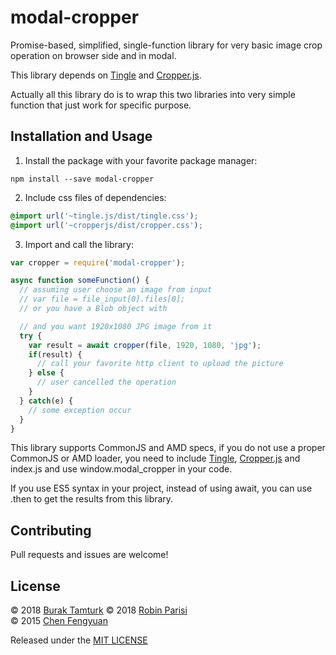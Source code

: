 # modal-cropper

Promise-based, simplified, single-function library for very basic image crop operation on browser side and in modal.

This library depends on [Tingle](https://github.com/robinparisi/tingle) and [Cropper.js](https://fengyuanchen.github.io/cropperjs/).

Actually all this library do is to wrap this two libraries into very simple function that just work for specific purpose.

## Installation and Usage

1. Install the package with your favorite package manager:

```shell
npm install --save modal-cropper
```

2. Include css files of dependencies:

```css
@import url('~tingle.js/dist/tingle.css');
@import url('~cropperjs/dist/cropper.css');
```

3. Import and call the library:

```js
var cropper = require('modal-cropper');

async function someFunction() {
  // assuming user choose an image from input
  // var file = file_input[0].files[0];
  // or you have a Blob object with 

  // and you want 1920x1080 JPG image from it
  try {
    var result = await cropper(file, 1920, 1080, 'jpg');
    if(result) {
      // call your favorite http client to upload the picture
    } else {
      // user cancelled the operation
    }
  } catch(e) {
    // some exception occur
  }
}
```

This library supports CommonJS and AMD specs, if you do not use a proper CommonJS or AMD loader, you need to include [Tingle](https://github.com/robinparisi/tingle), [Cropper.js](https://fengyuanchen.github.io/cropperjs/) and index.js and use window.modal_cropper in your code.

If you use ES5 syntax in your project, instead of using await, you can use .then to get the results from this library.

## Contributing

Pull requests and issues are welcome!

## License

© 2018 [Burak Tamturk](https://buraktamturk.org/)
© 2018 [Robin Parisi](https://github.com/robinparisi)  
© 2015 [Chen Fengyuan](https://chenfengyuan.com/)

Released under the [MIT LICENSE](http://opensource.org/licenses/MIT)